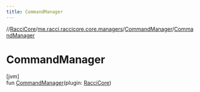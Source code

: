 ```yaml
---
title: CommandManager
---
```

//[RacciCore](../../../index.html)/[me.racci.raccicore.core.managers](../index.html)/[CommandManager](index.html)/[CommandManager](-command-manager.html)



# CommandManager



[jvm]\
fun [CommandManager](-command-manager.html)(plugin: [RacciCore](../../me.racci.raccicore.core/-racci-core/index.html))




